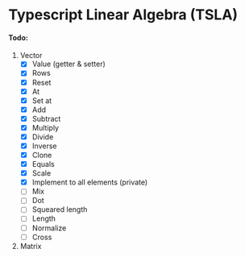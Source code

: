 # Typescript Linear Algebra (TSLA) 

#### Todo:
1. Vector
    - [X] Value (getter & setter)
    - [X] Rows
    - [X] Reset
    - [X] At
    - [X] Set at
    - [X] Add
    - [X] Subtract
    - [X] Multiply
    - [X] Divide
    - [X] Inverse
    - [X] Clone
    - [X] Equals
    - [X] Scale
    - [X] Implement to all elements (private)
    - [ ] Mix
    - [ ] Dot
    - [ ] Squeared length
    - [ ] Length
    - [ ] Normalize
    - [ ] Cross
2. Matrix
